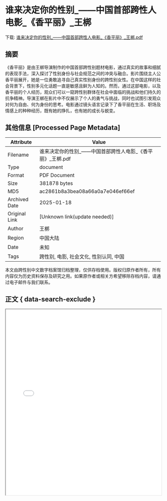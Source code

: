 # 谁来决定你的性别_——中国首部跨性人电影_《香平丽》_王梆

<!-- tcd_download_link -->
下载: <a href="谁来决定你的性别_——中国首部跨性人电影_《香平丽》_王梆.pdf" download>谁来决定你的性别_——中国首部跨性人电影_《香平丽》_王梆.pdf</a>
<!-- tcd_download_link_end -->

## 摘要

<!-- tcd_abstract -->
《香平丽》是由王梆导演制作的中国首部跨性别题材电影，通过真实的故事和细腻的表现手法，深入探讨了性别身份与社会规范之间的冲突与融合。影片围绕主人公香平丽展开，她是一位勇敢追寻自己真实性别身份的跨性别女性。在中国这样的社会背景下，性别多元化话题一直是敏感且鲜为人知的。然而，通过这部电影，以及香平丽的个人经历，观众们可以一窥跨性别群体在社会中面临的挑战和他们持久的抗争精神。导演王梆在影片中不仅展示了个人的勇气与挑战，同时也试图引发观众对何为自由、何为身份的思考。电影通过镜头语言记录下了香平丽在生活、职场及情感上的种种经历，既有她的挣扎，也有她的成长与蜕变。

<!-- tcd_abstract_end -->

## 其他信息 [Processed Page Metadata]

| Attribute       | Value                                  |
|-----------------|----------------------------------------|
| Filename        | 谁来决定你的性别_——中国首部跨性人电影_《香平丽》_王梆.pdf                             |
| Type            | document                                 |
| Format          | PDF Document                               |
| Size            | 381878 bytes                           |
| MD5             | ac2861b8a3bea08a66a0a7e046ef66ef                                  |
| Archived Date   | 2025-01-18                             |
| Original Link   | [Unknown link(update needed)]                         |
| Author          | 王梆                               |
| Region          | 中国大陆                               |
| Date            | 未知                                 |
| Tags            | 跨性别, 电影, 社会文化, 性别认同, 中国                                 |

本文由跨性别中文数字档案馆归档整理，仅供存档使用。版权归原作者所有，所有内容仅为历史资料保存及研究之用。如果原作者或相关方希望移除存档内容，请通过电子邮件与我们联系。

## 正文 { data-search-exclude }

<!-- tcd_main_text -->
<iframe src="../谁来决定你的性别_——中国首部跨性人电影_《香平丽》_王梆.pdf" width="100%" height="600px">
    <p>无法显示PDF，请下载查看。</p>
</iframe>
<!-- tcd_main_text_end -->

